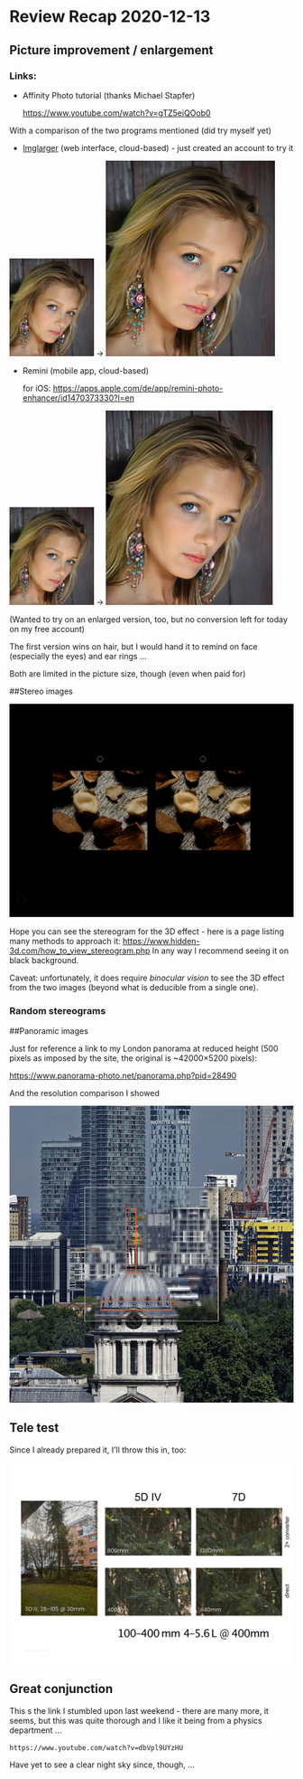 # Review Recap 2020-12-13




## Picture improvement / enlargement

### Links:
* Affinity Photo tutorial (thanks Michael Stapfer)

	https://www.youtube.com/watch?v=gTZ5eiQOob0

With a comparison of the two programs mentioned (did try myself yet)

* [Imglarger](imglarger.com) (web interface, cloud-based) - just created an account to try it

![](res/Model_small.jpg)
→ 
![](res/Model_img-enlarger_2x.jpg)

* Remini (mobile app, cloud-based)

	for iOS: https://apps.apple.com/de/app/remini-photo-enhancer/id1470373330?l=en

![](res/Model_small.jpg)
 → 
![](res/Model_small_remi.JPG)

(Wanted to try on an enlarged version, too, but no conversion left for today on my free account)

The first version wins on hair, but I would hand it to remind on face (especially the eyes) and ear rings …

Both are limited in the picture size, though (even when paid for)

##Stereo images

![](res/Stereo_with_help.jpg)

Hope you can see the stereogram for the 3D effect - here is a page listing many methods to approach it: https://www.hidden-3d.com/how_to_view_stereogram.php In any way I recommend seeing it on black background.

Caveat: unfortunately, it does require *binocular vision* to see the 3D effect from the two images (beyond what is deducible from a single one). 

### Random stereograms


##Panoramic images

Just for reference a link to my London panorama at reduced height (500 pixels as imposed by the site, the original is ~42000×5200 pixels):

https://www.panorama-photo.net/panorama.php?pid=28490

And the resolution comparison I showed

![](res/image001.jpg)


## Tele test

Since I already prepared it, I’ll throw this in, too:

![](res/Tele_test.jpg)

## Great conjunction

This s the link I stumbled upon last weekend - there are many more, it seems, but this was quite thorough and I like it being from a physics department ...

	https://www.youtube.com/watch?v=dbVpl9UYzHU

Have yet to see a clear night sky since, though, …



